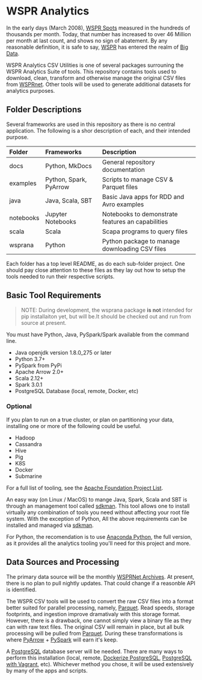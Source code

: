 # WSPR Analytics

In the early days (March 2008), [WSPR Spots][] measured in the hundreds of thousands per month. Today,
that number has increased to over 46 Million per month at last count, and shows no sign of abatement.
By any reasonable definition, it is safe to say, [WSPR][] has entered the realm of [Big Data][].

WSPR Analytics CSV Utilities is one of several packages surrouning the WSPR Analytics Suite of tools.
This repository contains tools used to download, clean, transform and otherwise manage the
original CSV files from [WSPRnet][]. Other tools will be used to generate additional datasets for
analytics purposes.

## Folder Descriptions

Several frameworks are used in this repository as there is no central application. The following
is a shor description of each, and their intended purpose.

Folder | Frameworks | Description
|:--- |:--- |:---
|docs|Python, MkDocs| General repository documentation
|examples|Python, Spark, PyArrow| Scripts to manage CSV & Parquet files
|java|Java, Scala, SBT| Basic Java apps for RDD and Avro examples
|notebooks|Jupyter Notebooks| Notebooks to demonstrate features an capabilities
|scala|Scala| Scapa programs to query files
|wsprana|Python|Python package to manage downloading CSV files

Each folder has a top level README, as do each sub-folder project. One should pay close
attention to these files as they lay out how to setup the tools needed to run their
respective scripts.

## Basic Tool Requirements

>NOTE: During development, the wsprana package **is not** intended for pip installaiton yet, but will be.It should be checked out and run from source at present.

You must have Python, Java, PySpark/Spark available from the command line.

- Java openjdk version 1.8.0_275 or later
- Python 3.7+
- PySpark from PyPi
- Apache Arrow 2.0+
- Scala 2.12+
- Spark 3.0.1
- PostgreSQL Database (local, remote, Docker, etc)

### Optional

If you plan to run on a true cluster, or plan on partitioning your data, installing one or more of the following could be useful.

- Hadoop
- Cassandra
- Hive
- Pig
- K8S
- Docker
- Submarine

For a full list of tooling, see the [Apache Foundation Project List][].


An easy way (on Linux / MacOS) to mange Java, Spark, Scala and SBT is
through an management tool called [sdkman][]. This tool allows
one to install virtually any combination of tools you need without
affecting your root file system. With the exception of Python,
All the above requirements can be installed and managed via [sdkman][].

For Python, the recomendation is to use [Anaconda Python][], the full version,
as it provides all the analytics tooling you'll need for this project and more.

## Data Sources and Processing

The primary data source will be the monthly [WSPRNet Archives][]. At present, there is no plan to pull
nightly updates. That could change if a reasonble API is identified.

The WSPR CSV tools will be used to convert the raw CSV files into a format better suited for parallel processing,
namely, [Parquet][]. Read speeds, storage footprints, and ingestion improve dramativaly with this storage format.
However, there is a drawback, one cannot simply view a binary file as they can with raw text files. The
original CSV will remain in place, but all bulk processing will be pulled from [Parquet][].
During these transformations is where [PyArrow][] + [PySpark][] will earn it's keep.

A [PostgreSQL][] database server will be needed. There are many ways to perform this installation (local, remote,
[Dockerize PostgreSQL][], [PostgreSQL with Vagrant][], etc). Whichever method you chose, it will be used extensively
by many of the apps and scripts.


[WSPR Spots]: http://www.wsprnet.org/drupal/wsprnet/activity
[WSPRnet]: http://www.wsprnet.org
[WSPR]: https://www.physics.princeton.edu/pulsar/k1jt/wspr.html
[Big Data]: https://www.oracle.com/big-data/what-is-big-data.html
[Amazon AWS EBR]: https://aws.amazon.com/emr/?whats-new-cards.sort-by=item.additionalFields.postDateTime&whats-new-cards.sort-order=desc
[Microsoft Cloud Analytics]: https://azure.microsoft.com/en-us/solutions/big-data/#products
[Google Smart Analytics]: https://cloud.google.com/solutions/smart-analytics/
[Apache Spark]: https://spark.apache.org/PySpark
[PySpark]: https://databricks.com/glossary/pyspark
[Anaconda Python]: https://www.anaconda.com/
[Scala]: https://docs.scala-lang.org
[Open Source Tools]: https://apache.org/index.html#projects-list
[AWS]: https://aws.amazon.com/
[Azure]: https://azure.microsoft.com/en-us/
[GCP]: https://cloud.google.com/
[Apache Hadoop]: http://hadoop.apache.org/
[Jupyter Notebooks]: https://jupyter.org/
[IntelliJ IDEA]: https://www.jetbrains.com/idea/
[Dockerize PostgreSQL]: https://docs.docker.com/engine/examples/postgresql_service/
[PostgreSQL]: https://www.postgresql.org/
[PostgreSQL with Vagrant]: https://wiki.postgresql.org/wiki/PostgreSQL_For_Development_With_Vagrant
[Parquet]: https://parquet.apache.org/
[Flask-Pandas-App]: https://github.com/the-akira/Flask-Pandas-App
[Full Stack Flask]: https://www.fullstackpython.com
[WSPRNet Archives]: http://www.wsprnet.org/drupal/downloads
[Anaconda Python]: https://www.anaconda.com/
[sdkman]: https://sdkman.io/
[PyArrow]: https://towardsdatascience.com/distributed-processing-with-pyarrow-powered-new-pandas-udfs-in-pyspark-3-0-8f1fe4c15208
[Apache Foundation Project List]: https://apache.org/index.html#projects-list